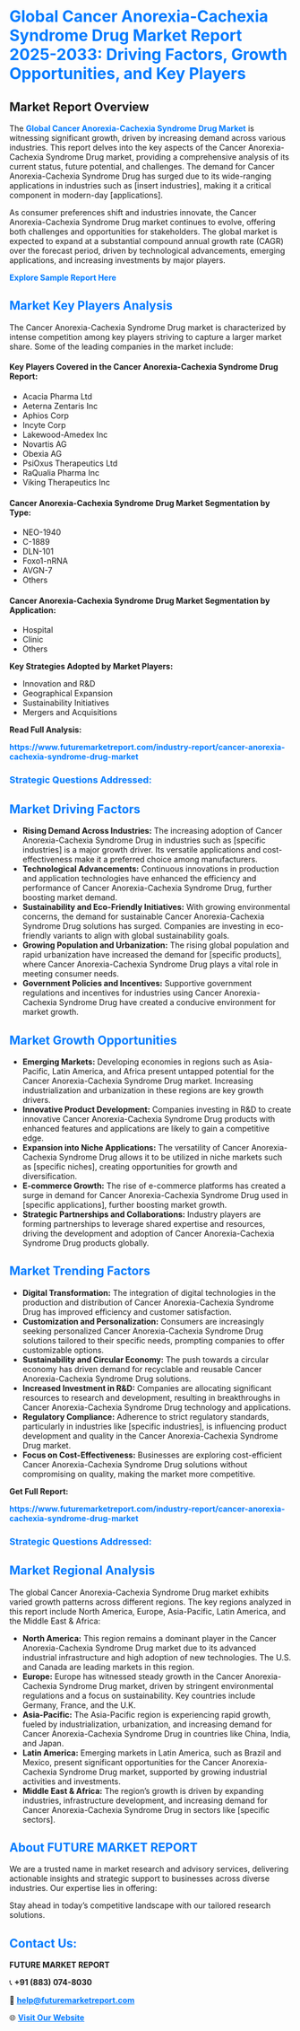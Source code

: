 <h1 style="color: #007BFF;">Global Cancer Anorexia-Cachexia Syndrome Drug Market Report 2025-2033: Driving Factors, Growth Opportunities, and Key Players</h1>

<section id="overview">
<h2>Market Report Overview</h2>
<p>The <a href="https://www.futuremarketreport.com/industry-report/cancer-anorexia-cachexia-syndrome-drug-market" style="color: #007BFF; text-decoration: none;"><strong>Global Cancer Anorexia-Cachexia Syndrome Drug Market</strong></a> is witnessing significant growth, driven by increasing demand across various industries. This report delves into the key aspects of the Cancer Anorexia-Cachexia Syndrome Drug market, providing a comprehensive analysis of its current status, future potential, and challenges. The demand for Cancer Anorexia-Cachexia Syndrome Drug has surged due to its wide-ranging applications in industries such as [insert industries], making it a critical component in modern-day [applications].</p>
<p>As consumer preferences shift and industries innovate, the Cancer Anorexia-Cachexia Syndrome Drug market continues to evolve, offering both challenges and opportunities for stakeholders. The global market is expected to expand at a substantial compound annual growth rate (CAGR) over the forecast period, driven by technological advancements, emerging applications, and increasing investments by major players.</p>
</section>

<section id="overview">
<p><a href="https://www.futuremarketreport.com/request-sample/reportId=53012" style="color: #007BFF; text-decoration: none;"><strong>Explore Sample Report Here</strong></a></p>
</section>

<section id="key-players">
<h2 style="color: #007BFF;">Market Key Players Analysis</h2>
<p>The Cancer Anorexia-Cachexia Syndrome Drug market is characterized by intense competition among key players striving to capture a larger market share. Some of the leading companies in the market include:</p>
<h4>Key Players Covered in the Cancer Anorexia-Cachexia Syndrome Drug Report:</h4>
<ul><li>Acacia Pharma Ltd</li><li>Aeterna Zentaris Inc</li><li>Aphios Corp</li><li>Incyte Corp</li><li>Lakewood-Amedex Inc</li><li>Novartis AG</li><li>Obexia AG</li><li>PsiOxus Therapeutics Ltd</li><li>RaQualia Pharma Inc</li><li>Viking Therapeutics Inc</li></ul>
<h4>Cancer Anorexia-Cachexia Syndrome Drug Market Segmentation by Type:</h4>
<ul><li>NEO-1940</li><li>C-1889</li><li>DLN-101</li><li>Foxo1-nRNA</li><li>AVGN-7</li><li>Others</li></ul>

<h4>Cancer Anorexia-Cachexia Syndrome Drug Market Segmentation by Application:</h4>
<ul><li>Hospital</li><li>Clinic</li><li>Others</li></ul>
<p><strong>Key Strategies Adopted by Market Players:</strong></p>
<ul>
<li>Innovation and R&D</li>
<li>Geographical Expansion</li>
<li>Sustainability Initiatives</li>
<li>Mergers and Acquisitions</li>
</ul>
</section>

<section>
<p><strong>Read Full Analysis: </strong></p><a href="https://www.futuremarketreport.com/industry-report/cancer-anorexia-cachexia-syndrome-drug-market" style="color: #007BFF; text-decoration: none;"><strong>https://www.futuremarketreport.com/industry-report/cancer-anorexia-cachexia-syndrome-drug-market</strong></a>
<h3 style="color: #007BFF;">Strategic Questions Addressed:</h3>
</section>

<section id="driving-factors">
<h2 style="color: #007BFF;">Market Driving Factors</h2>
<ul>
<li><strong>Rising Demand Across Industries:</strong> The increasing adoption of Cancer Anorexia-Cachexia Syndrome Drug in industries such as [specific industries] is a major growth driver. Its versatile applications and cost-effectiveness make it a preferred choice among manufacturers.</li>
<li><strong>Technological Advancements:</strong> Continuous innovations in production and application technologies have enhanced the efficiency and performance of Cancer Anorexia-Cachexia Syndrome Drug, further boosting market demand.</li>
<li><strong>Sustainability and Eco-Friendly Initiatives:</strong> With growing environmental concerns, the demand for sustainable Cancer Anorexia-Cachexia Syndrome Drug solutions has surged. Companies are investing in eco-friendly variants to align with global sustainability goals.</li>
<li><strong>Growing Population and Urbanization:</strong> The rising global population and rapid urbanization have increased the demand for [specific products], where Cancer Anorexia-Cachexia Syndrome Drug plays a vital role in meeting consumer needs.</li>
<li><strong>Government Policies and Incentives:</strong> Supportive government regulations and incentives for industries using Cancer Anorexia-Cachexia Syndrome Drug have created a conducive environment for market growth.</li>
</ul>
</section>

<section id="growth-opportunities">
<h2 style="color: #007BFF;">Market Growth Opportunities</h2>
<ul>
<li><strong>Emerging Markets:</strong> Developing economies in regions such as Asia-Pacific, Latin America, and Africa present untapped potential for the Cancer Anorexia-Cachexia Syndrome Drug market. Increasing industrialization and urbanization in these regions are key growth drivers.</li>
<li><strong>Innovative Product Development:</strong> Companies investing in R&D to create innovative Cancer Anorexia-Cachexia Syndrome Drug products with enhanced features and applications are likely to gain a competitive edge.</li>
<li><strong>Expansion into Niche Applications:</strong> The versatility of Cancer Anorexia-Cachexia Syndrome Drug allows it to be utilized in niche markets such as [specific niches], creating opportunities for growth and diversification.</li>
<li><strong>E-commerce Growth:</strong> The rise of e-commerce platforms has created a surge in demand for Cancer Anorexia-Cachexia Syndrome Drug used in [specific applications], further boosting market growth.</li>
<li><strong>Strategic Partnerships and Collaborations:</strong> Industry players are forming partnerships to leverage shared expertise and resources, driving the development and adoption of Cancer Anorexia-Cachexia Syndrome Drug products globally.</li>
</ul>
</section>

<section id="trending-factors">
<h2 style="color: #007BFF;">Market Trending Factors</h2>
<ul>
<li><strong>Digital Transformation:</strong> The integration of digital technologies in the production and distribution of Cancer Anorexia-Cachexia Syndrome Drug has improved efficiency and customer satisfaction.</li>
<li><strong>Customization and Personalization:</strong> Consumers are increasingly seeking personalized Cancer Anorexia-Cachexia Syndrome Drug solutions tailored to their specific needs, prompting companies to offer customizable options.</li>
<li><strong>Sustainability and Circular Economy:</strong> The push towards a circular economy has driven demand for recyclable and reusable Cancer Anorexia-Cachexia Syndrome Drug solutions.</li>
<li><strong>Increased Investment in R&D:</strong> Companies are allocating significant resources to research and development, resulting in breakthroughs in Cancer Anorexia-Cachexia Syndrome Drug technology and applications.</li>
<li><strong>Regulatory Compliance:</strong> Adherence to strict regulatory standards, particularly in industries like [specific industries], is influencing product development and quality in the Cancer Anorexia-Cachexia Syndrome Drug market.</li>
<li><strong>Focus on Cost-Effectiveness:</strong> Businesses are exploring cost-efficient Cancer Anorexia-Cachexia Syndrome Drug solutions without compromising on quality, making the market more competitive.</li>
</ul>
</section>

<section>
<p><strong>Get Full Report: </strong></p><a href="https://www.futuremarketreport.com/industry-report/cancer-anorexia-cachexia-syndrome-drug-market" style="color: #007BFF; text-decoration: none;"><strong>https://www.futuremarketreport.com/industry-report/cancer-anorexia-cachexia-syndrome-drug-market</strong></a>
<h3 style="color: #007BFF;">Strategic Questions Addressed:</h3>
</section>


<section id="regional-analysis">
<h2 style="color: #007BFF;">Market Regional Analysis</h2>
<p>The global Cancer Anorexia-Cachexia Syndrome Drug market exhibits varied growth patterns across different regions. The key regions analyzed in this report include North America, Europe, Asia-Pacific, Latin America, and the Middle East & Africa:</p>
<ul>
<li><strong>North America:</strong> This region remains a dominant player in the Cancer Anorexia-Cachexia Syndrome Drug market due to its advanced industrial infrastructure and high adoption of new technologies. The U.S. and Canada are leading markets in this region.</li>
<li><strong>Europe:</strong> Europe has witnessed steady growth in the Cancer Anorexia-Cachexia Syndrome Drug market, driven by stringent environmental regulations and a focus on sustainability. Key countries include Germany, France, and the U.K.</li>
<li><strong>Asia-Pacific:</strong> The Asia-Pacific region is experiencing rapid growth, fueled by industrialization, urbanization, and increasing demand for Cancer Anorexia-Cachexia Syndrome Drug in countries like China, India, and Japan.</li>
<li><strong>Latin America:</strong> Emerging markets in Latin America, such as Brazil and Mexico, present significant opportunities for the Cancer Anorexia-Cachexia Syndrome Drug market, supported by growing industrial activities and investments.</li>
<li><strong>Middle East & Africa:</strong> The region’s growth is driven by expanding industries, infrastructure development, and increasing demand for Cancer Anorexia-Cachexia Syndrome Drug in sectors like [specific sectors].</li>
</ul>
</section>

<footer>
<h2 style="color: #007BFF;">About FUTURE MARKET REPORT</h2>
<p>We are a trusted name in market research and advisory services, delivering actionable insights and strategic support to businesses across diverse industries. Our expertise lies in offering:</p>

<p>Stay ahead in today’s competitive landscape with our tailored research solutions.</p>

<h2 style="color: #007BFF;">Contact Us:</h2>
<p><strong>FUTURE MARKET REPORT</strong></p>
<p>📞 <strong>+91 (883) 074-8030</strong></p>
<p>📧 <strong><a href="mailto:help@futuremarketreport.com" style="color: #007BFF;">help@futuremarketreport.com</a></strong></p>
<p>🌐 <strong><a href="https://www.futuremarketreport.com/" style="color: #007BFF;">Visit Our Website</a></strong></p>
</footer>